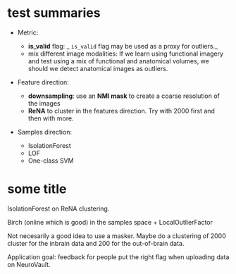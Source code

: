 # test summaries
- Metric:
   - **is_valid** flag: _ `is_valid` flag may be used as a proxy for outliers._
   - mix different image modalities: If we learn using functional imagery and
     test using a mix of functional and anatomical volumes, we should we detect
     anatomical images as outliers.

- Feature direction:
   - **downsampling**: use an **NMI mask** to create a coarse resolution of the images
   - **ReNA** to cluster in the features direction. Try with 2000 first and
then with more.

- Samples direction:
    - IsolationForest
    - LOF
    - One-class SVM

# some title

IsolationForest on ReNA clustering.

Birch (online which is good) in the samples space + LocalOutlierFactor

Not necesarily a good idea to use a masker. Maybe do a clustering of
2000 cluster for the inbrain data and 200 for the out-of-brain data.

Application goal: feedback for people put the right flag when
uploading data on NeuroVault.
